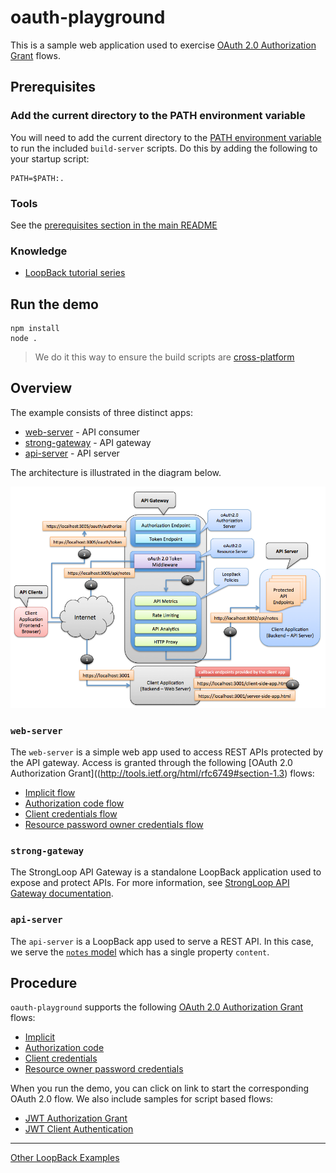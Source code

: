 # oauth-playground

This is a sample web application used to exercise [OAuth 2.0 Authorization Grant](http://tools.ietf.org/html/rfc6749#section-1.3)
flows.

## Prerequisites

### Add the current directory to the PATH environment variable

You will need to add the current directory to the [PATH environment variable](http://en.wikipedia.org/wiki/PATH_(variable))
to run the included `build-server` scripts. Do this by adding the following to
your startup script:

```
PATH=$PATH:.
```

### Tools

See the [prerequisites section in the main README](../README.md#prerequisites)

### Knowledge

- [LoopBack tutorial series](https://github.com/strongloop/loopback-example#tutorial-series)

## Run the demo

```
npm install
node .
```

> We do it this way to ensure the build scripts are [cross-platform](https://en.wikipedia.org/wiki/Cross-platform)

## Overview

The example consists of three distinct apps:

- [web-server](#web-server) - API consumer
- [strong-gateway](#strong-gateway) - API gateway
- [api-server](#api-server) - API server

The architecture is illustrated in the diagram below.

![architecture-diagram](doc/arch-diagram.png)

### `web-server`

The `web-server` is a simple web app used to access REST APIs protected by the
API gateway. Access is granted through the following [OAuth 2.0 Authorization
Grant]((http://tools.ietf.org/html/rfc6749#section-1.3) flows:

- [Implicit flow](http://docs.strongloop.com/display/LGW/Developer%27s+Guide#Developer'sGuide-Implicitgrant)
- [Authorization code flow](http://docs.strongloop.com/display/LGW/Developer%27s+Guide#Developer'sGuide-Authorizationcodegrant)
- [Client credentials flow](http://docs.strongloop.com/display/LGW/Developer%27s+Guide#Developer'sGuide-Clientcredentialsgrant)
- [Resource password owner credentials flow](http://docs.strongloop.com/display/LGW/Developer%27s+Guide#Developer'sGuide-Resourceownerpasswordcredentialsgrant)

### `strong-gateway`

The StrongLoop API Gateway is a standalone LoopBack application used to expose
and protect APIs. For more information, see [StrongLoop API Gateway documentation](http://docs.strongloop.com/display/LGW/StrongLoop+API+Gateway).

### `api-server`

The `api-server` is a LoopBack app used to serve a REST API. In this case, we
serve the [`notes` model](/api-server/common/models/note.json) which has a
single property `content`.

## Procedure

`oauth-playground` supports the following [OAuth 2.0 Authorization Grant](http://tools.ietf.org/html/rfc6749#section-1.3)
flows:

- [Implicit](http://docs.strongloop.com/display/LGW/Developer%27s+Guide#Developer%27sGuide-Implicitgrant)
- [Authorization code](http://docs.strongloop.com/display/LGW/Developer%27s+Guide#Developer%27sGuide-Authorizationcodegrant)
- [Client credentials](http://docs.strongloop.com/display/LGW/Developer%27s+Guide#Developer%27sGuide-Clientcredentialsgrant)
- [Resource owner password credentials](http://docs.strongloop.com/display/LGW/Developer%27s+Guide#Developer%27sGuide-Resourceownerpasswordcredentialsgrant)

When you run the demo, you can click on link to start the corresponding OAuth
2.0 flow. We also include samples for script based flows:

- [JWT Authorization Grant](scripts/jwt-client-auth.js)
- [JWT Client Authentication](scripts/jwt-auth-grant.js)

---

[Other LoopBack Examples](https://github.com/strongloop/loopback-example)
